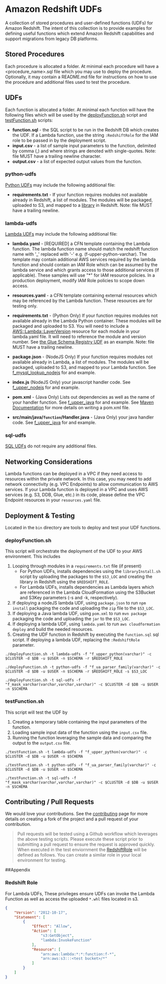 # Amazon Redshift UDFs
A collection of stored procedures and user-defined functions (UDFs) for Amazon Redshift. The intent of this collection is to provide examples for defining useful functions which extend Amazon Redshift capabilities and support migrations from legacy DB platforms.

## Stored Procedures
Each procedure is allocated a folder.  At minimal each procedure will have a <procedure_name>.sql file which you may use to deploy the procedure.  Optionally, it may contain a README.md file for instructions on how to use the procedure and additional files used to test the procedure.

## UDFs
Each function is allocated a folder.  At minimal each function will have the following files which will be used by the [deployFunction.sh](#deployFunctionsh) script and [testFunction.sh](#testFunctionsh) scripts:

- **function.sql** - the SQL script to be run in the Redshift DB which creates the UDF.  If a Lambda function, use the string `:RedshiftRole` for the IAM role to be passed in by the deployment script.
- **input.csv** - a list of sample input parameters to the function, delimited by comma (,) and where strings are denoted with single-quotes.  Note: file MUST have a trailing newline character.
- **output.csv** - a list of expected output values from the function.

### python-udfs

[Python UDFs](https://docs.aws.amazon.com/redshift/latest/dg/udf-creating-a-scalar-udf.html) may include the following additional file:

- **requirements.txt** - If your function requires modules not available already in Redshift, a list of modules.  The modules will be packaged, uploaded to S3, and mapped to a [library](https://docs.aws.amazon.com/redshift/latest/dg/r_CREATE_LIBRARY.html) in Redshift.  Note: file MUST have a trailing newline.

### lambda-udfs

[Lambda UDFs](https://docs.aws.amazon.com/redshift/latest/dg/udf-creating-a-lambda-sql-udf.html) may include the following additional file:

- **lambda.yaml** - [REQUIRED] a CFN template containing the Lambda function.  The lambda function name should match the redshift function name with '_' replaced with '-'  e.g. (f-upper-python-varchar). The template may contain additional AWS services required by the lambda function and should contain an IAM Role which can be assumed by the lambda service and which grants access to those additional services (if applicable).  These samples will use "*" for IAM resource policies.  In a production deployment, modify IAM Role policies to scope down access.

- **resources.yaml** - a CFN template containing external resources which may be referenced by the Lambda function. These resources are for testing only.

- **requirements.txt** - (Python Only) If your function requires modules not available already in the Lambda Python container.  These modules will be packaged and uploaded to S3.  You will need to include a [AWS::Lambda::LayerVersion](https://docs.aws.amazon.com/AWSCloudFormation/latest/UserGuide/aws-resource-lambda-layerversion.html) resource for each module in your lambda.yaml file.  It will need to reference the module and version number. See [the Glue Schema Registry UDF](https://github.com/aws-samples/amazon-redshift-udfs/tree/master/lambda-udfs/f_glue_schema_registry_avro_to_json(varchar,varchar)/lambda.yaml) as an example. Note: file MUST have a trailing newline.

- **package.json** - (NodeJS Only) If your function requires modules not available already in Lambda, a list of modules.  The modules will be packaged, uploaded to S3, and mapped to your Lambda function. See [f_mysql_lookup_nodejs](lambda-udfs/f_mysql_lookup_nodejs-varchar-varchar-varchar) for and example.  

- **index.js** (NodeJS Only) your javascript handler code.  See [f_upper_nodejs](lambda-udfs/f_upper_nodejs-varchar) for and example.  

- **pom.xml** - (Java Only) Lists out dependencies as well as the name of your handler function. See [f_upper_java](lambda-udfs/f_upper_java-varchar) for and example.  See [Maven Documentation](https://maven.apache.org/guides/introduction/introduction-to-the-pom.html) for more details on writing a pom.xml file.

- **src/main/java/`function`/Handler.java** - (Java Only) your java handler code. See [f_upper_java](lambda-udfs/f_upper_java-varchar) for and example.  

### sql-udfs
[SQL UDFs](https://docs.aws.amazon.com/redshift/latest/dg/udf-creating-a-scalar-sql-udf.html) do not require any additional files.

## Networking Considerations
Lambda functions can be deployed in a VPC if they need access to resources
within the private network. In this case, you may need to add network 
connectivity (e.g. VPC Endpoints) to allow communication to AWS services.
If your Lambda function is deployed in a VPC and uses AWS services (e.g. S3, 
DDB, Glue, etc.) in its code, please define the VPC Endpoint resources in
your `resources.yaml` file. 

## Deployment & Testing
Located in the `bin` directory are tools to deploy and test your UDF functions.  

### deployFunction.sh
This script will orchestrate the deployment of the UDF to your AWS environment. This includes
1. Looping through modules in a `requirements.txt` file (if present) 
    * For Python UDFs, installs dependencies using the `libraryInstall.sh` script by uploading the packages to the `$S3_LOC` and creating the library in Redshift using the `$REDSHIFT_ROLE`.
    * For Lambda UDFs, installs dependencies as Lambda layers which are referenced in the Lambda CloudFormation using the S3Bucket and S3Key parameters (-s and -k, respectively).
2. If deploying a nodeJS lambda UDF, using `package.json` to run `npm install` packaging the code and uploading the `zip` file to the `$S3_LOC`.
3. If deploying a Java lambda UDF, using `pom.xml` to run `mvn package` packaging the code and uploading the `jar` to the `$S3_LOC`.
4. If deploying a lambda UDF, using `lambda.yaml` to run `aws cloudformation deploy` and build the needed resources.
5. Creating the UDF function in Redshift by executing the `function.sql` sql script.  If deploying a lambda UDF, replacing the `:RedshiftRole` parameter.

```
./deployFunction.sh -t lambda-udfs -f "f_upper_python(varchar)" -c $CLUSTER -d $DB -u $USER -n $SCHEMA -r $REDSHIFT_ROLE

./deployFunction.sh -t python-udfs -f "f_ua_parser_family(varchar)" -c $CLUSTER -d $DB -u $USER -n $SCHEMA -r $REDSHIFT_ROLE -s $S3_LOC

./deployFunction.sh -t sql-udfs -f "f_mask_varchar(varchar,varchar,varchar)" -c $CLUSTER -d $DB -u $USER -n $SCHEMA
```

### testFunction.sh
This script will test the UDF by
1. Creating a temporary table containing the input parameters of the function.
2. Loading sample input data of the function using the `input.csv` file.  
3. Running the function leveraging the sample data and comparing the output to the `output.csv` file.

```
./testFunction.sh -t lambda-udfs -f "f_upper_python(varchar)" -c $CLUSTER -d $DB -u $USER -n $SCHEMA

./testFunction.sh -t python-udfs -f "f_ua_parser_family(varchar)" -c $CLUSTER -d $DB -u $USER -n $SCHEMA

./testFunction.sh -t sql-udfs -f "f_mask_varchar(varchar,varchar,varchar)" -c $CLUSTER -d $DB -u $USER -n $SCHEMA
```

## Contributing / Pull Requests

We would love your contributions.  See the [contributing](contributing.md) page for more details on creating a fork of the project and a pull request of your contribution.

> Pull requests will be tested using a Github workflow which leverages the above testing scripts. Please execute these script prior to submitting a pull request to ensure the request is approved quickly.  When executed in the test enviornment the [RedshiftRole](#redshift-role) will be defined as follows. You can create a similar role in your local environment for testing.

##Appendix

### Redshift Role
For Lambda UDFs, These privileges ensure UDFs can invoke the Lambda Function as well as access the uploaded `*.whl` files located in s3.  
```json
{
    "Version": "2012-10-17",
    "Statement": [
        {
            "Effect": "Allow",
            "Action": [
                "s3:GetObject",
                "lambda:InvokeFunction"
            ],
            "Resource": [
                "arn:aws:lambda:*:*:function:f-*",
                "arn:aws:s3:::<test bucket>/*"
            ]
        }
    ]
}
```
